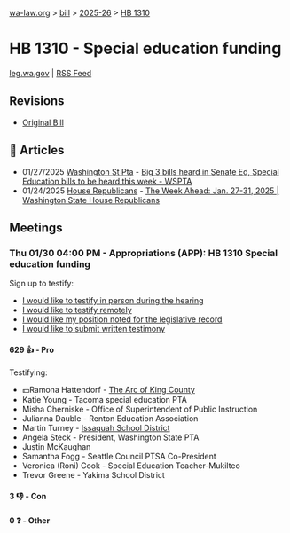[wa-law.org](/) > [bill](/bill/) > [2025-26](/bill/2025-26/) > [HB 1310](/bill/2025-26/hb/1310/)

# HB 1310 - Special education funding
[leg.wa.gov](https://app.leg.wa.gov/billsummary?BillNumber=1310&Year=2025&Initiative=false) | [RSS Feed](./rss.xml)

## Revisions
* [Original Bill](1/)

## 📰 Articles
* 01/27/2025 [Washington St Pta](/org/washington_st_pta/) - [Big 3 bills heard in Senate Ed, Special Education bills to be heard this week - WSPTA](https://www.wastatepta.org/2025session-week3/#:~:text=HB%201310)
* 01/24/2025 [House Republicans](/org/house_republicans/) - [The Week Ahead: Jan. 27-31, 2025 | Washington State House Republicans](https://houserepublicans.wa.gov/week/the-week-ahead-jan-27-31-2025/#:~:text=HB%201310)

## Meetings
### Thu 01/30 04:00 PM - Appropriations (APP): HB 1310 Special education funding
Sign up to testify:
* [I would like to testify in person during the hearing](https://app.leg.wa.gov/csi/Testifier/Add?chamber=House&mId=32569&aId=162320&caId=25184&tId=1)
* [I would like to testify remotely](https://app.leg.wa.gov/csi/Testifier/Add?chamber=House&mId=32569&aId=162320&caId=25184&tId=2)
* [I would like my position noted for the legislative record](https://app.leg.wa.gov/csi/Testifier/Add?chamber=House&mId=32569&aId=162320&caId=25184&tId=3)
* [I would like to submit written testimony](https://app.leg.wa.gov/csi/Testifier/Add?chamber=House&mId=32569&aId=162320&caId=25184&tId=4)

#### 629 👍 - Pro
Testifying:
* 💵Ramona Hattendorf - [The Arc of King County](/org/the_arc_of_king_county/)
* Katie Young - Tacoma special education PTA
* Misha Cherniske - Office of Superintendent of Public Instruction
* Julianna Dauble - Renton Education Association
* Martin Turney - [Issaquah School District](/org/issaquah_school_district/)
* Angela Steck - President, Washington State PTA
* Justin McKaughan
* Samantha Fogg - Seattle Council PTSA Co-President
* Veronica  (Roni) Cook - Special Education Teacher-Mukilteo
* Trevor Greene - Yakima School District

#### 3 👎 - Con

#### 0 ❓ - Other

